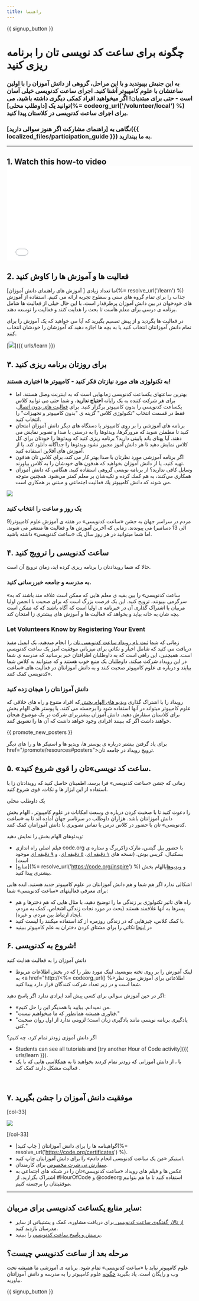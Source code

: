 ```yaml
---
title: راهنما
---
```


{{ signup_button }}

# چگونه برای ساعت کد نویسی تان را برنامه ریزی کنید

### به این جنبش بپیوندید و با این مراحل، گروهی از دانش آموزان را با اولین ساعتشان با علوم کامپیوتر آشنا کنید. اجرای ساعت کدنویسی خیلی آسان است - حتی برای مبتدیان! اگر میخواهید افراد کمکی دیگری داشته باشید، می توانید یک [داوطلب محلی](%= codeorg_url('/volunteer/local') %) برای اجرای ساعت کدنویسی در کلاستان پیدا کنید.

### نگاهی به [راهنمای مشارکت اگر هنوز سوالی دارید]({{ localized_files/participation_guide }})  به ما بیندازید.

***

## 1. Watch this how-to video <iframe width="500" height="255" src="//www.youtube.com/embed/SrnvvWDm73k" frameborder="0" allowfullscreen mark="crwd-mark"></iframe>

## 2. فعالیت ها و آموزش ها را کاوش کنید

ما تعداد زیادی [ آموزش های راهنمای دانش آموزان](%= resolve_url('/learn') %) جذاب را برای تمام گروه های سنی و سطوح تجربه ارائه می کنیم. استفاده از آموزش های خودخوان در بین دانش آموزان پرطرفدار است، با این حال خیلی از فعالیت ها شامل برنامه ی درسی برای معلم هاست تا بحث را هدایت کنند و فعالیت را توسعه دهند.

در فعالیت ها بگردید و از پیش تصمیم بگیرید که آیا می خواهید که یک آموزش را برای تمام دانش آموزانتان انتخاب کنید یا به بچه ها اجازه دهید که آموزشان را خودشان انتخاب کنند.

[<img src="/images/fit-700/tutorials.png" />]({{ urls/learn }})

## ۳. برای روزتان برنامه ریزی کنید

### به تکنولوژی های مورد نیازتان فکر کنید - کامپیوتر ها اختیاری هستند!

- بهترین ساعتهای یکساعت کدنویسی زمانهایی است که به اینترنت وصل هستند. اما برای هر شرکت کننده به یک رایانه **احتیاج ندارید**، و شما حتی می توانید کلاس یکساعت کدنویسی را بدون کامپیوتر برگزار کنید. برای [فعالیت های بدون اتصال](/learn)، فقط در قسمت انتخاب "تکنولوژی کلاس" گزینه ی "بدون کامپیوتر و تجهیزات" را انتخاب کنید.
- برنامه های آموزشی را بر روی کامپیوتر یا دستگاه های دیگر دانش آموزان امتحان کنید تا مطمئن شوید که مرورگرها، ویدئوها را به درستی با صدا و تصویر نمایش می دهند. آیا پهنای باند پایینی دارید؟ برنامه ریزی کنید که ويدئوها را خودتان براي كل كلاس نمايش دهيد تا هر دانش آموز مجبور نشود ويدئوها را جداگانه دانلود كند. یا از آموزش های آفلاین استفاده کنید.
- اگر برنامه آموزشی مورد نظرتان با صدا بهتر کار می کند، براي كلاس تان هدفون تهيه كنيد، يا از دانش آموزان بخواهيد که هدفون های خودشان را به کلاس بياورند.
- وسایل کافی ندارید؟ از برنامه نویسی گروهی [](https://www.youtube.com/watch?v=vgkahOzFH2Q) استفاده کنید. هنگامي كه دانش آموزان همكاري مي‌كنند، به هم كمك كرده و تكيه‌شان بر معلم كمتر مي‌شود. همچنين متوجه مي شوند كه دانش كامپيوتر يك فعاليت اجتماعي و مبتني بر همكاري است.

<img src="/images/fit-350/group_ipad.jpg" />

### یک روز و ساعت را انتخاب کنید

مردم در سراسر جهان به جشن «ساعت کدنویسی» در هفته ی آموزش علوم کامپیوتر(9 الی 13 دسامبر) می پیوندند. زمانی که آخرین آموزش ها و فعالیت ها منتشر می شوند.  اما شما میتوانید در هر روز سال یک «ساعت کدنویسی» داشته باشید.

## ۴. ساعت کدنویسی را ترویج کنید

حالا که شما رویدادتان را برنامه ریزی کرده اید، زمان ترویج آن است.

### به مدرسه و جامعه خبررسانی کنید.

«ساعت کدنویسی» را بین بقیه ی معلم هایی که ممکن است علاقه مند باشند که به سرگرمی بپیونند، ترویج کنید. این یک فرصت بزرگ است که برای صحبت با انجمن اولیا مربیان یا اشتراک گذاری آن در خبرنامه ی اولیا است که آگاه باشند که که ممکن است بچه شان به خانه بیاید و بخواهد که فعالیت ها و آموزش های بیشتری زا امتحان کند.

### Let Volunteers Know by Registering Your Event

زمانی که شما  [ثبت نام رویداد ساعت کدنویسی تان](/) را انجام میدهید، یک ایمیل مفیذ دریافت می کنید که شامل اخبار و نکاتی برای میزبانی موفقیت آمیز یک ساعت کدنویسی است. همیچنین، این راهی است که به داوطلبان اطرافتان خبر برسانید که مدرسه ی شما در این رویداد شرکت میکند. داوطلبان یک منبع خوب هستند و که میتوانند به کلاس شما بیایند و درباره ی علوم کامپیوتر صحبت کنند و به دانش آموزانتان در فعالیت های «ساعت کدنویسی کمک کنند».

### دانش آموزانتان را هیجان زده کنید

رویداد را با اشتراک گذاری [ویدیو های الهام بخش ](/promote/resources)که افراد متنوع و راه های خلاقی که علوم کامپیوتر میتواند در آنها استفاده شود را برجسته می کنند. یا پوستر های الهام بخش برای کلاستان سفارش دهید. دانش آموزان بیشتربرای شرکت در یک موضوع هیجان خواهند داشت اگر که ببینند افرادی وجود خواهد داشت که آن ها را تشویق کنند.

{{ promote_new_posters }}

برای یاد گرفتن بیشتر درباره ی پوستر ها، ویدیو ها و استیکر ها و را های دیگر href="/promote/resources#posters">ترویج رویداد</a> در جامعه تان.

## ۵. «ساعت کد نویسی»تان را قوی شروع کنید.

زمانی که جشن «ساعت کدنویسی» فرا برسد، اطمینان حاصل کنید که رویدادتان زا با استفاده از این ابزار ها و نکات، قوی شروع کنید.

یک <a /> داوطلب محلی

 را دعوت کنید تا با صحبت کردن درباره ی وسعت امکانات در علوم کامپیوتر ، الهام بخش دانش آموزانتان باشد. هزاران داوطلب در سرتاسر جهان آماده اند تا به «ساعت کدنویسی» تان با حضور در کلاس درس یا تماس تصویری با دانش آموزانتان کمک کنند.</p> 

ویدئوهای الهام بخش را نمایش دهید:

- فیلم اصلی راه اندازی code.org با حضور بیل گیتس، مارک زاکربرگ و ستاره ی بسکتبال، کریس بوش. (نسخه هاي [١ دقيقه اي](https://www.youtube.com/watch?v=qYZF6oIZtfc)، [٥ دقيقه اي](https://www.youtube.com/watch?v=nKIu9yen5nc)، و [٩ دقيقه اي](https://www.youtube.com/watch?v=dU1xS07N-FA) موجود است)
- [منابع](%= resolve_url('https://code.org/inspire') %) و [ویدیوهای](https://www.youtube.com/playlist?list=PLzdnOPI1iJNfpD8i4Sx7U0y2MccnrNZuP)الهام بخش بیشتری پیدا کنید.

اشکالی ندارد اگر هم شما و هم دانش آموزانتان در علوم کامپیوتر جدید هستید. ایده هایی برای معرفی فعالیتهای «ساعت کدنویسی» شما:

- راه های تاثیر تکنولوژی بر زندگی ما را توضیح دهید، با مثال هایی که هم دخترها و هم پسرها به آنها علاقمند هستند (بحث در مورد نجات زندگی اشخاص، کمک به مردم، ایجاد ارتباط بین مردم، و غیره).
- با کمک کلاس، چیزهایی که در زندگی روزمره از کد استفاده میکنند را لیست کنید.
- در [اينجا](http://code.org/girls) نكاتي را براي مشتاق كردن دختران به علم كامپيوتر ببينيد




## ۶. شروع به کدنویسی!

دانش آموزان را به فعالیت هدایت کنید

- لینک آموزش را بر روی تخته بنویسید. لینک مورد نظر را که در بخش اطلاعات مربوط به <a href="http://<%= codeorg_url() %>اطلاعاتی برای آموزش مورد نظر شما</a> است و در زیر تعداد شرکت کنندگان قرار دارد پیدا کنید.

اگر در حین آموزش سوالی برای کسی پیش آمد ایرادی ندارد اگر پاسخ دهید:

- «من نمیدانم. بیایید با همدیگر این را حل کنیم.
- "فناوری همیشه همانطور که ما میخواهیم نیست."
- "یادگیری برنامه نویسی مانند یادگیری زبان است؛ لزومی ندارد از اول روان صحبت کنی."

اگر دانش آموزی زودتر تمام كرد، چه كنيم؟

- Students can see all tutorials and [try another Hour of Code activity]({{ urls/learn }}).
- یا ، از دانش آموزانی که زودتر تمام کردند بخواهید تا به همکلاسی هایی که با یک فعالیت مشکل دارند کمک کند .

<p style="clear:both">&nbsp;</p>

## ۷. موفقیت دانش آموزان را جشن بگیرید

[col-33]

<img src="/images/fit-300/boy-certificate.jpg" />

[/col-33]

- گواهینامه ها را برای دانش آموزانتان [ چاپ کنید](%= resolve_url('https://code.org/certificates') %).
- استیکر «من یک ساعت کدنویسی انجام دادم» را برای دانش آموزانتان چاپ کنید.
- [سفارش تی شرت مخصوص](http://blog.code.org/post/132608499493/hour-of-code-shirts-and-more) برای کارمندان.
- عکس ها و فیلم های رویداد «ساعت کدنویسی»تان را در شبکه های اجتماعی به اشتراک بگزارید. از #HourOfCode و @codeorg استفاده کنید تا ما هم بتوانیم موفقیتتان را برجسته کنیم.



----



## سایر منابع یکساعت کدنویسی برای مربیان:

- [از تالار گفتگوی ساعت کدنویسی ](http://forum.code.org/c/plc/hour-of-code)برای دریافت مشاوره، کمک و پشتیبانی از سایر مدرسان بازدید کنید.
- [پرسش و پاسخ ساعت کدنویسی](https://support.code.org/hc/en-us/categories/200147083-Hour-of-Code) را ببینید.



## مرحله بعد از ساعت كدنويسي چيست؟

علوم کامپیوتر نباید با «ساعت کدنویسی» تمام شود. برنامه ی آموزشی ما همیشه تحت وب و رایگان است. یاد بگیرید [چگونه](/beyond) علوم کامپیوتر را به مدرسه و دانش آموزانتان بیاورید.

{{ signup_button }}
